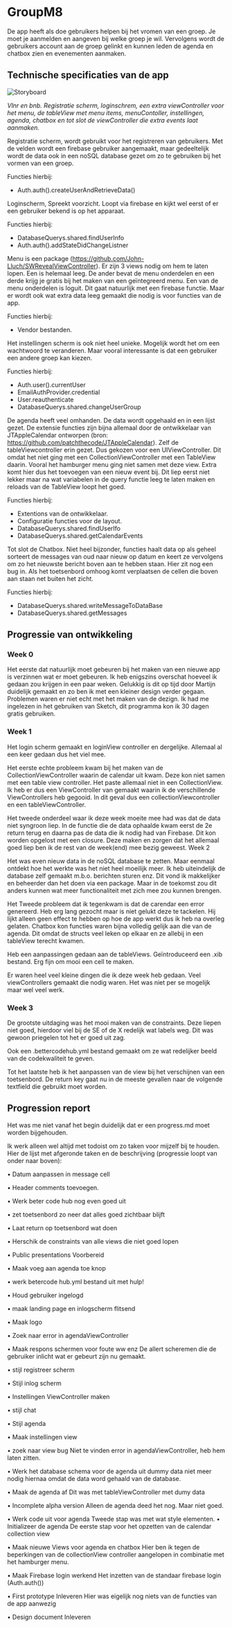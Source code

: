 # GroupM8

De app heeft als doe gebruikers helpen bij het vromen van een groep. Je moet je aanmelden en aangeven bij welke groep je wil. Vervolgens wordt de gebruikers account aan de groep gelinkt en kunnen leden de agenda en chatbox zien en evenementen aanmaken.

## Technische specificaties van de app

![Storyboard](doc/design/AppStoryboard.png)

*Vlnr en bnb. Registratie scherm, loginschrem, een extra viewController voor het menu, de tableView met menu items, menuContoller, instellingen, agenda, chatbox en tot slot de viewController die extra events laat aanmaken.*

Registratie scherm, wordt gebruikt voor het registreren van gebruikers. Met de velden wordt een firebase gebruiker aangemaakt, maar gedeeltelijk wordt de data ook in een noSQL database gezet om zo te gebruiken bij het vormen van een groep.

Functies hierbij:
-	Auth.auth().createUserAndRetrieveData()

Loginscherm, Spreekt voorzicht. Loopt via firebase en kijkt wel eerst of er een gebruiker bekend is op het apparaat.

Functies hierbij:
-	DatabaseQuerys.shared.findUserInfo
-	Auth.auth().addStateDidChangeListner


Menu is een package (https://github.com/John-Lluch/SWRevealViewController). Er zijn 3 views nodig om hem te laten lopen. Een is helemaal leeg. De ander bevat de menu onderdelen en een derde krijg je gratis bij het maken van een geïntegreerd menu. Een van de menu onderdelen is loguit. Dit gaat natuurlijk met een firebase functie. Maar er wordt ook wat extra data leeg gemaakt die nodig is voor functies van de app.

Functies hierbij:
-	Vendor bestanden.

Het instellingen scherm is ook niet heel unieke. Mogelijk wordt het om een wachtwoord te veranderen. Maar vooral interessante is dat een gebruiker een andere groep kan kiezen.

Functies hierbij:
-	Auth.user().currentUser
-	EmailAuthProvider.credential
-	User.reauthenticate
-	DatabaseQuerys.shared.changeUserGroup


De agenda heeft veel omhanden. De data wordt opgehaald en in een lijst gezet. De extensie functies zijn bijna allemaal door de ontwikkelaar van JTAppleCalendar ontworpen (bron: https://github.com/patchthecode/JTAppleCalendar).
Zelf de tableViewcontroller erin gezet. Dus gekozen voor een UIViewController. Dit omdat het niet ging met een CollectionViewController met een TableView daarin. Vooral het hamburger menu ging niet samen met deze view. Extra komt hier dus het toevoegen van een nieuw event bij. Dit liep eerst niet lekker maar na wat variabelen in de query functie leeg te laten maken en reloads van de TableView loopt het goed.

Functies hierbij:
-	Extentions van de ontwikkelaar.
-	Configuratie functies voor de layout.
-	DatabaseQuerys.shared.findUserIfo
-	DatabaseQuerys.shared.getCalendarEvents


Tot slot de Chatbox. Niet heel bijzonder, functies haalt data op als geheel sorteert de messages van oud naar nieuw op datum en keert ze vervolgens om zo het nieuwste bericht boven aan te hebben staan. Hier zit nog een bug in. Als het toetsenbord omhoog komt verplaatsen de cellen die boven aan staan net buiten het zicht.

Functies hierbij:
-	DatabaseQuerys.shared.writeMessageToDataBase
-	DatabaseQuerys.shared.getMessages

## Progressie van ontwikkeling

### Week 0

Het eerste dat natuurlijk moet gebeuren bij het maken van een nieuwe app is verzinnen wat er moet gebeuren. Ik heb enigszins overschat hoeveel ik gedaan zou krijgen in een paar weken. Gelukkig is dit op tijd door Martijn duidelijk gemaakt en zo ben ik met een kleiner design verder gegaan. Problemen waren er niet echt met het maken van de dezign. Ik had me ingelezen in het gebruiken van Sketch, dit programma kon ik 30 dagen gratis gebruiken.

### Week 1

Het login scherm gemaakt en loginView controller en dergelijke. Allemaal al een keer gedaan dus het viel mee.

Het eerste echte probleem kwam bij het maken van de CollectionViewController waarin de calendar uit kwam. Deze kon niet samen met een table view controller. Het paste allemaal niet in een CollectionView. Ik heb er dus een ViewController van gemaakt waarin ik de verschillende ViewControllers heb gegooid. In dit geval dus een collectionViewcontroller en een tableViewController.

Het tweede onderdeel waar ik deze week moeite mee had was dat de data niet syngroon liep. In de functie die de data ophaalde kwam eerst de 2e return terug en daarna pas de data die ik nodig had van Firebase. Dit kon worden opgelost met een closure. Deze maken en zorgen dat het allemaal goed liep ben ik de rest van de week(end) mee bezig geweest.
Week 2

Het was even nieuw data in de noSQL database te zetten. Maar eenmaal ontdekt hoe het werkte was het niet heel moeilijk meer. Ik heb uiteindelijk de database zelf gemaakt m.b.o. berichten sturen enz. Dit vond ik makkelijker en beheerder dan het doen via een package. Maar in de toekomst zou dit anders kunnen wat meer functionaliteit met zich mee zou kunnen brengen.

Het Tweede probleem dat ik tegenkwam is dat de carendar een error genereerd. Heb erg lang gezocht maar is niet gelukt deze te tackelen. Hij lijkt alleen geen effect te hebben op hoe de app werkt dus ik heb na overleg gelaten.
Chatbox kon functies waren bijna volledig gelijk aan die van de agenda. Dit omdat de structs veel leken op elkaar en ze allebij in een tableView terecht kwamen.

Heb een aanpassingen gedaan aan de tableViews. Geïntroduceerd een .xib bestand. Erg fijn om mooi een cell te maken.

Er waren heel veel kleine dingen die ik deze week heb gedaan. Veel viewControllers gemaakt die nodig waren. Het was niet per se mogelijk maar wel veel werk.

### Week 3

De grootste uitdaging was het mooi maken van de constraints. Deze liepen niet goed, hierdoor viel bij de SE of de X redelijk wat labels weg. Dit was gewoon priegelen tot het er goed uit zag.

Ook een .bettercodehub.yml bestand gemaakt om ze wat redelijker beeld van de codekwaliteit te geven.

Tot het laatste heb ik het aanpassen van de view bij het verschijnen van een toetsenbord. De return key gaat nu in de meeste gevallen naar de volgende textfield die gebruikt moet worden.

## Progression report

Het was me niet vanaf het begin duidelijk dat er een progress.md moet worden bijgehouden.

Ik werk alleen wel altijd met todoist om zo taken voor mijzelf bij te houden. Hier de lijst met afgeronde taken en de beschrijving (progressie loopt van onder naar boven):

•	Datum aanpassen in message cell

•	Header comments toevoegen.

•	Werk beter code hub nog even goed uit

•	zet toetsenbord zo neer dat alles goed zichtbaar blijft

•	Laat return op toetsenbord wat doen

•	Herschik de constraints van alle views die niet goed lopen

•	Public presentations Voorbereid

•	Maak voeg aan agenda toe knop

•	werk betercode hub.yml bestand uit met hulp!

•	Houd gebruiker ingelogd

•	maak landing page en inlogscherm flitsend

•	Maak logo

•	Zoek naar error in agendaViewController

•	Maak respons schermen voor foute ww enz
De allert scheremen die de gebruiker inlicht wat er gebeurt zijn nu gemaakt.

•	stijl registreer scherm

•	Stijl inlog scherm

•	Instellingen ViewController maken

•	stijl chat

•	Stijl agenda

•	Maak instellingen view

•	zoek naar view bug
Niet te vinden error in agendaViewController, heb hem laten zitten.

•	Werk het database schema voor de agenda uit
dummy data niet meer nodig hiernaa omdat de data word gehaald van de database.

•	Maak de agenda af
Dit was met tableViewController met dumy data

•	Incomplete alpha version
Alleen de agenda deed het nog. Maar niet goed.

•	Werk code uit voor agenda
Tweede stap was met wat style elementen.
•	Initializeer de agenda
De eerste stap voor het opzetten van de calendar collection view

•	Maak nieuwe Views voor agenda en chatbox
Hier ben ik tegen de beperkingen van de collectionView controller aangelopen in combinatie met het hamburger menu.

•	Maak Firebase login werkend
Het inzetten van de standaar firebase login (Auth.auth())

•	First prototype Inleveren
Hier was eigelijk nog niets van de functies van de app aanwezig

•	Design document Inleveren
